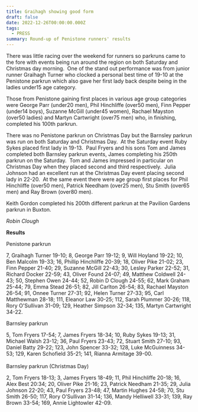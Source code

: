 ```yaml
---
title: Graihagh showing good form
draft: false
date: 2022-12-26T00:00:00.000Z
tags:
  - PRESS
summary: Round-up of Penistone runners' results
---
```

There was little racing over the weekend for runners so parkruns came to the fore with events being run around the region on both Saturday and Christmas day morning.  One of the stand out performance was from junior runner Graihagh Turner who clocked a personal best time of 19-10 at the Penistone parkrun which also gave her first lady back despite being in the ladies under15 age category.

Those from Penistone gaining first places in various age group categories were George Parr (under20 men), Phil Hinchliffe (over50 men), Finn Pepper (under14 boys), Suzanne McGill (under45 women), Rachael Mayston (over50 ladies) and Martyn Cartwright (over75 men) who, in finishing, completed his 100th parkrun.

There was no Penistone parkrun on Christmas Day but the Barnsley parkrun was run on both Saturday and Christmas Day.  At the Saturday event Ruby Sykes placed first lady in 19-13.  Paul Fryers and his sons Tom and James completed both Barnsley parkrun events, James completing his 250th parkrun on the Saturday.  Tom and James impressed in particular on Christmas Day when they placed second and third respectively.  Julia Johnson had an excellent run at the Christmas Day event placing second lady in 22-20.  At the same event there were age group first places for Phil Hinchliffe (over50 men), Patrick Needham (over25 men), Stu Smith (over65 men) and Ray Brown (over80 men).

Keith Gordon completed his 200th different parkrun at the Pavilion Gardens parkrun in Buxton.

*Robin Clough*

**Results**

Penistone parkrun

7, Graihagh Turner 19-10; 8, George Parr 19-12; 9, Will Hoyland 19-22; 10, Ben Malcolm 19-33; 16, Phillip Hinchliffe 20-39; 18, Oliver Pike 21-02; 23, Finn Pepper 21-40; 29, Suzanne McGill 22-43; 30, Lesley Parker 22-52; 31, Richard Docker 22-59; 43, Oliver Found 24-07; 49, Matthew Coldwell 24-43; 50, Stephen Owen 24-44; 52, Robin D Clough 24-55; 62, Mark Graham 25-44; 79, Emma Stead 26-51; 82, Jill Carlton 26-54; 83, Rachael Mayston 26-54; 91, Onnee Turner 27-31; 92, Helen Turner 27-33; 95, Carl Matthewman 28-18; 111, Eleanor Law 30-25; 112, Sarah Plummer 30-26; 118, Rory O'Sullivan 31-09; 129, Heather Simpson 32-34; 135, Martyn Cartwright 34-22.

Barnsley parkrun

5, Tom Fryers 17-54; 7, James Fryers 18-34; 10, Ruby Sykes 19-13; 31, Michael Walsh 23-12; 36, Paul Fryers 23-43; 72, Stuart Smith 27-10; 93, Daniel Batty 29-22; 123, John Spencer 33-32; 128, Luke McGuinness 34-53; 129, Karen Schofield 35-21; 141, Rianna Armitage 39-00.\
\
Barnsley parkrun (Christmas Day)

2, Tom Fryers 18-13; 3, James Fryers 18-49; 11, Phil Hinchliffe 20-18; 16, Alex Best 20:34; 20, Oliver Pike 21-16; 23, Patrick Needham 21-35; 29, Julia Johnson 22-20; 43, Paul Fryers 23-48; 47, Martin Hughes 24-58; 70, Stu Smith 26-50; 117, Rory O’Sullivan 31-14; 136, Mandy Helliwell 33-31; 139, Ray Brown 33-54; 169, Annie Lightowler 42-09.